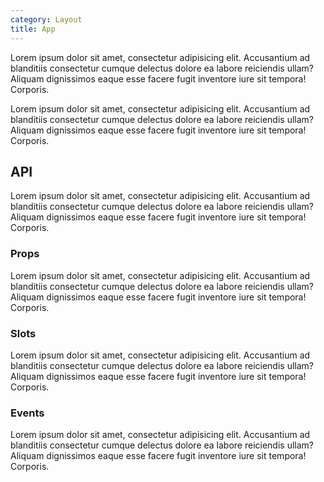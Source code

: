 ```yaml
---
category: Layout
title: App
---
```


Lorem ipsum dolor sit amet, consectetur adipisicing elit. Accusantium ad blanditiis consectetur cumque delectus dolore ea labore reiciendis ullam? Aliquam dignissimos eaque esse facere fugit inventore iure sit tempora! Corporis.

Lorem ipsum dolor sit amet, consectetur adipisicing elit. Accusantium ad blanditiis consectetur cumque delectus dolore ea labore reiciendis ullam? Aliquam dignissimos eaque esse facere fugit inventore iure sit tempora! Corporis.

## API

Lorem ipsum dolor sit amet, consectetur adipisicing elit. Accusantium ad blanditiis consectetur cumque delectus dolore ea labore reiciendis ullam? Aliquam dignissimos eaque esse facere fugit inventore iure sit tempora! Corporis.

### Props

Lorem ipsum dolor sit amet, consectetur adipisicing elit. Accusantium ad blanditiis consectetur cumque delectus dolore ea labore reiciendis ullam? Aliquam dignissimos eaque esse facere fugit inventore iure sit tempora! Corporis.


### Slots

Lorem ipsum dolor sit amet, consectetur adipisicing elit. Accusantium ad blanditiis consectetur cumque delectus dolore ea labore reiciendis ullam? Aliquam dignissimos eaque esse facere fugit inventore iure sit tempora! Corporis.

### Events

Lorem ipsum dolor sit amet, consectetur adipisicing elit. Accusantium ad blanditiis consectetur cumque delectus dolore ea labore reiciendis ullam? Aliquam dignissimos eaque esse facere fugit inventore iure sit tempora! Corporis.

